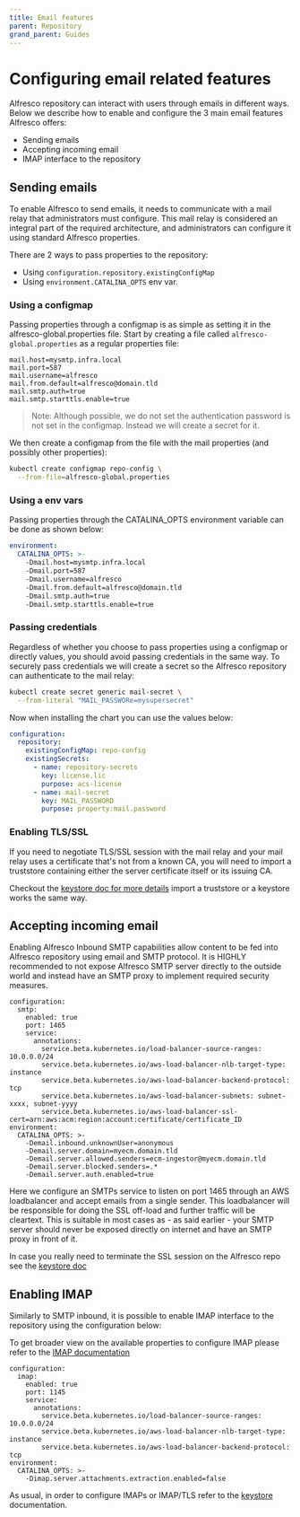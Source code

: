 ```yaml
---
title: Email features
parent: Repository
grand_parent: Guides
---
```


# Configuring email related features

Alfresco repository can interact with users through emails in different ways.
Below we describe how to enable and configure the 3 main email features Alfresco
offers:

* Sending emails
* Accepting incoming email
* IMAP interface to the repository

## Sending emails

To enable Alfresco to send emails, it needs to communicate with a mail relay
that administrators must configure. This mail relay is considered an integral
part of the required architecture, and administrators can configure it using
standard Alfresco properties.

There are 2 ways to pass properties to the repository:

* Using `configuration.repository.existingConfigMap`
* Using `environment.CATALINA_OPTS` env var.

### Using a configmap

Passing properties through a configmap is as simple as setting it in the
alfresco-global.properties file. Start by creating a file called
`alfresco-global.properties` as a regular properties file:

```properties
mail.host=mysmtp.infra.local
mail.port=587
mail.username=alfresco
mail.from.default=alfresco@domain.tld
mail.smtp.auth=true
mail.smtp.starttls.enable=true
```

> Note: Although possible, we do not set the authentication password is not set
> in the configmap. Instead we will create a secret for it.

We then create a configmap from the file with the mail properties (and possibly
other properties):

```bash
kubectl create configmap repo-config \
  --from-file=alfresco-global.properties
```

### Using a env vars

Passing properties through the CATALINA_OPTS environment variable can be done as
shown below:

```yaml
environment:
  CATALINA_OPTS: >-
    -Dmail.host=mysmtp.infra.local
    -Dmail.port=587
    -Dmail.username=alfresco
    -Dmail.from.default=alfresco@domain.tld
    -Dmail.smtp.auth=true
    -Dmail.smtp.starttls.enable=true
```

### Passing credentials

Regardless of whether you choose to pass properties using a configmap or
directly values, you should avoid passing credentials in the same way.
To securely pass credentials we will create a secret so the Alfresco repository
can authenticate to the mail relay:

```bash
kubectl create secret generic mail-secret \
  --from-literal "MAIL_PASSWORe=mysupersecret"
```

Now when installing the chart you can use the values below:

```yaml
configuration:
  repository:
    existingConfigMap: repo-config
    existingSecrets:
      - name: repository-secrets
        key: license.lic
        purpose: acs-license
      - name: mail-secret
        key: MAIL_PASSWORD
        purpose: property:mail.password
```

### Enabling TLS/SSL

If you need to negotiate TLS/SSL session with the mail relay and your mail
relay uses a certificate that's not from a known CA, you will need to import a
truststore containing either the server certificate itself or its issuing CA.

Checkout the [keystore doc for more details](keystores.md) import a
truststore or a keystore works the same way.

## Accepting incoming email

Enabling Alfresco Inbound SMTP capabilities allow content to be fed into
Alfresco repository using email and SMTP protocol. It is HIGHLY recommended to
not expose Alfresco SMTP server directly to the outside world and instead have
an SMTP proxy to implement required security measures.

```properties
configuration:
  smtp:
    enabled: true
    port: 1465
    service:
      annotations:
        service.beta.kubernetes.io/load-balancer-source-ranges: 10.0.0.0/24
        service.beta.kubernetes.io/aws-load-balancer-nlb-target-type: instance
        service.beta.kubernetes.io/aws-load-balancer-backend-protocol: tcp
        service.beta.kubernetes.io/aws-load-balancer-subnets: subnet-xxxx, subnet-yyyy
        service.beta.kubernetes.io/aws-load-balancer-ssl-cert=arn:aws:acm:region:account:certificate/certificate_ID
environment:
  CATALINA_OPTS: >-
    -Demail.inbound.unknownUser=anonymous
    -Demail.server.domain=myecm.domain.tld
    -Demail.server.allowed.senders=ecm-ingestor@myecm.domain.tld
    -Demail.server.blocked.senders=.*
    -Demail.server.auth.enabled=true
```

Here we configure an SMTPs service to listen on port 1465 through an AWS
loadbalancer and accept emails from a single sender. This loadbalancer will be
responsible for doing the SSL off-load and further traffic will be cleartext.
This is suitable in most cases as - as said earlier - your SMTP server should
never be exposed directly on internet and have an SMTP proxy in front of it.

In case you really need to terminate the SSL session on the Alfresco repo see
the [keystore doc](keystores.md)

## Enabling IMAP

Similarly to SMTP inbound, it is possible to enable IMAP interface to the
repository  using the configuration below:

To get broader view on the available properties to configure IMAP please refer
to the [IMAP documentation][imap]

```properties
configuration:
  imap:
    enabled: true
    port: 1145
    service:
      annotations:
        service.beta.kubernetes.io/load-balancer-source-ranges: 10.0.0.0/24
        service.beta.kubernetes.io/aws-load-balancer-nlb-target-type: instance
        service.beta.kubernetes.io/aws-load-balancer-backend-protocol: tcp
environment:
  CATALINA_OPTS: >-
    -Dimap.server.attachments.extraction.enabled=false
```

As usual, in order to configure IMAPs or IMAP/TLS refer to the
[keystore](keystores.md) documentation.

[imap]: https://support.hyland.com/r/Alfresco/Alfresco-Content-Services/25.1/Alfresco-Content-Services/Configure/Email/Configure-Email-Client-with-IMAP
